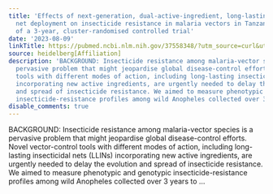 ```yaml
---
title: 'Effects of next-generation, dual-active-ingredient, long-lasting insecticidal
  net deployment on insecticide resistance in malaria vectors in Tanzania: an analysis
  of a 3-year, cluster-randomised controlled trial'
date: '2023-08-09'
linkTitle: https://pubmed.ncbi.nlm.nih.gov/37558348/?utm_source=curl&utm_medium=rss&utm_campaign=pubmed-2&utm_content=1FakS-2QOkCT8HsMOQP1bCRQ4YzyumYOmxmF0moLsQ3dFB1E9V&fc=20220326224207&ff=20230810180951&v=2.17.9.post6+86293ac
source: heidelberg[Affiliation]
description: 'BACKGROUND: Insecticide resistance among malaria-vector species is a
  pervasive problem that might jeopardise global disease-control efforts. Novel vector-control
  tools with different modes of action, including long-lasting insecticidal nets (LLINs)
  incorporating new active ingredients, are urgently needed to delay the evolution
  and spread of insecticide resistance. We aimed to measure phenotypic and genotypic
  insecticide-resistance profiles among wild Anopheles collected over 3 years to ...'
disable_comments: true
---
```

BACKGROUND: Insecticide resistance among malaria-vector species is a pervasive problem that might jeopardise global disease-control efforts. Novel vector-control tools with different modes of action, including long-lasting insecticidal nets (LLINs) incorporating new active ingredients, are urgently needed to delay the evolution and spread of insecticide resistance. We aimed to measure phenotypic and genotypic insecticide-resistance profiles among wild Anopheles collected over 3 years to ...